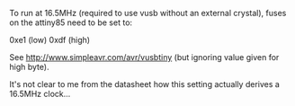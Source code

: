 To run at 16.5MHz (required to use vusb without an external crystal), fuses on the attiny85 need to be set to:

   0xe1 (low) 0xdf (high)

See http://www.simpleavr.com/avr/vusbtiny (but ignoring value given for high byte).

It's not clear to me from the datasheet how this setting actually derives a 16.5MHz clock...